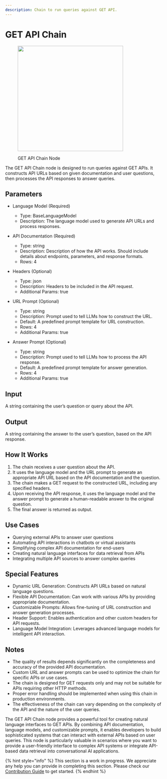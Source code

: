 ```yaml
---
description: Chain to run queries against GET API.
---
```


# GET API Chain

<figure><img src="../../../.gitbook/assets/image (24) (1).png" alt="" width="337"><figcaption><p>GET API Chain Node</p></figcaption></figure>

The GET API Chain node is designed to run queries against GET APIs. It constructs API URLs based on given documentation and user questions, then processes the API responses to answer queries.

## Parameters

  - Language Model (Required)
    - Type: BaseLanguageModel
    - Description: The language model used to generate API URLs and process responses.

  - API Documentation (Required)
    - Type: string
    - Description: Description of how the API works. Should include details about endpoints, parameters, and response formats.
    - Rows: 4

  - Headers (Optional)
    - Type: json
    - Description: Headers to be included in the API request.
    - Additional Params: true

  - URL Prompt (Optional)
    - Type: string
    - Description: Prompt used to tell LLMs how to construct the URL.
    - Default: A predefined prompt template for URL construction.
    - Rows: 4
    - Additional Params: true
      
  - Answer Prompt (Optional)
    - Type: string
    - Description: Prompt used to tell LLMs how to process the API response.
    - Default: A predefined prompt template for answer generation.
    - Rows: 4
    - Additional Params: true

## Input

A string containing the user’s question or query about the API.

## Output

A string containing the answer to the user’s question, based on the API response.

## How It Works

1. The chain receives a user question about the API.
2. It uses the language model and the URL prompt to generate an appropriate API URL based on the API documentation and the question.
3. The chain makes a GET request to the constructed URL, including any specified headers.
4. Upon receiving the API response, it uses the language model and the answer prompt to generate a human-readable answer to the original question.
5. The final answer is returned as output.

## Use Cases

- Querying external APIs to answer user questions
- Automating API interactions in chatbots or virtual assistants
- Simplifying complex API documentation for end-users
- Creating natural language interfaces for data retrieval from APIs
- Integrating multiple API sources to answer complex queries

## Special Features

- Dynamic URL Generation: Constructs API URLs based on natural language questions.
- Flexible API Documentation: Can work with various APIs by providing appropriate documentation.
- Customizable Prompts: Allows fine-tuning of URL construction and answer generation processes.
- Header Support: Enables authentication and other custom headers for API requests.
- Language Model Integration: Leverages advanced language models for intelligent API interaction.
​
## Notes

- The quality of results depends significantly on the completeness and accuracy of the provided API documentation.
- Custom URL and answer prompts can be used to optimize the chain for specific APIs or use cases.
- The chain is designed for GET requests only and may not be suitable for APIs requiring other HTTP methods.
- Proper error handling should be implemented when using this chain in production environments.
- The effectiveness of the chain can vary depending on the complexity of the API and the nature of the user queries.

The GET API Chain node provides a powerful tool for creating natural language interfaces to GET APIs. By combining API documentation, language models, and customizable prompts, it enables developers to build sophisticated systems that can interact with external APIs based on user queries. This node is particularly valuable in scenarios where you want to provide a user-friendly interface to complex API systems or integrate API-based data retrieval into conversational AI applications.

{% hint style="info" %}
This section is a work in progress. We appreciate any help you can provide in completing this section. Please check our [Contribution Guide](../../../contributing/) to get started.
{% endhint %}
